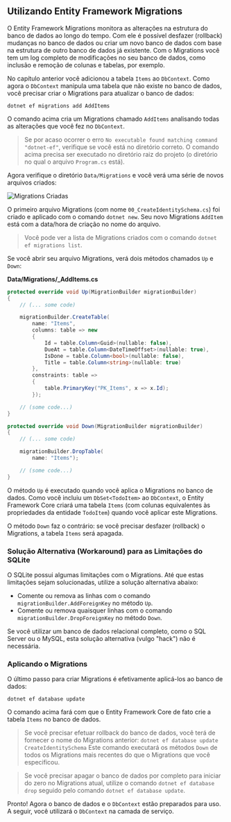 ## Utilizando Entity Framework Migrations

O Entity Framework Migrations monitora as alterações na estrutura do banco de dados ao longo do tempo. Com ele é possível desfazer (rollback) mudanças no banco de dados ou criar um novo banco de dados com base na estrutura de outro banco de dados já existente. Com o Migrations você tem um log completo de modificações no seu banco de dados, como inclusão e remoção de colunas e tabelas, por exemplo.

No capítulo anterior você adicionou a tabela `Items` ao `DbContext`. Como agora o `DbContext` manipula uma tabela que não existe no banco de dados, você precisar criar o Migrations para atualizar o banco de dados:

```
dotnet ef migrations add AddItems
```

O comando acima cria um Migrations chamado `AddItems` analisando todas as alterações que você fez no `DbContext`.

> Se por acaso ocorrer o erro `No executable found matching command "dotnet-ef"`, verifique se você está no diretório correto. O comando acima precisa ser executado no diretório raiz do projeto (o diretório no qual o arquivo `Program.cs` está).

Agora verifique o diretório `Data/Migrations` e você verá uma série de novos arquivos criados:

![Migrations Criadas](migrations.png)

O primeiro arquivo Migrations (com nome `00_CreateIdentitySchema.cs`) foi criado e aplicado com o comando `dotnet new`. Seu novo Migrations `AddItem` está com a data/hora de criação no nome do arquivo.

> Você pode ver a lista de Migrations criados com o comando `dotnet ef migrations list`.

Se você abrir seu arquivo Migrations, verá dois métodos chamados `Up` e `Down`:

**Data/Migrations/<date>_AddItems.cs**

```csharp
protected override void Up(MigrationBuilder migrationBuilder)
{
    // (... some code)

    migrationBuilder.CreateTable(
        name: "Items",
        columns: table => new
        {
            Id = table.Column<Guid>(nullable: false),
            DueAt = table.Column<DateTimeOffset>(nullable: true),
            IsDone = table.Column<bool>(nullable: false),
            Title = table.Column<string>(nullable: true)
        },
        constraints: table =>
        {
            table.PrimaryKey("PK_Items", x => x.Id);
        });

    // (some code...)
}

protected override void Down(MigrationBuilder migrationBuilder)
{
    // (... some code)

    migrationBuilder.DropTable(
        name: "Items");

    // (some code...)
}
```

O método `Up` é executado quando você aplica o Migrations no banco de dados. Como você incluiu um `DbSet<TodoItem>` ao `DbContext`, o Entity Framework Core criará uma tabela `Items` (com colunas equivalentes às propriedades da entidade `TodoItem`) quando você aplicar este Migrations.

O método `Down` faz o contrário: se você precisar desfazer (rollback) o Migrations, a tabela `Items` será apagada.

### Solução Alternativa (Workaround) para as Limitações do SQLite

O SQLite possui algumas limitações com o Migrations. Até que estas limitações sejam solucionadas, utilize a solução alternativa abaixo:

* Comente ou remova as linhas com o comando `migrationBuilder.AddForeignKey` no método `Up`.
* Comente ou remova quaisquer linhas com o comando `migrationBuilder.DropForeignKey` no método `Down`.

Se você utilizar um banco de dados relacional completo, como o SQL Server ou o MySQL, esta solução alternativa (vulgo "hack") não é necessária.

### Aplicando o Migrations

O último passo para criar Migrations é efetivamente aplicá-los ao banco de dados:

```
dotnet ef database update
```

O comando acima fará com que o Entity Framework Core de fato crie a tabela `Items` no banco de dados.

> Se você precisar efetuar rollback do banco de dados, você terá de fornecer o nome do Migrations anterior:
> `dotnet ef database update CreateIdentitySchema`
> Este comando executará os métodos `Down` de todos os Migrations mais recentes do que o Migrations que você especificou.

> Se você precisar apagar o banco de dados por completo para iniciar do zero no Migrations atual, utilize o comando `dotnet ef database drop` seguido pelo comando `dotnet ef database update`.

Pronto! Agora o banco de dados e o `DbContext` estão preparados para uso. A seguir, você utilizará o `DbContext` na camada de serviço.
